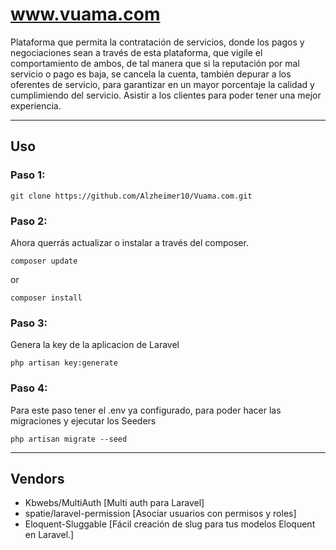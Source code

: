 # www.vuama.com
Plataforma que permita la contratación de servicios, donde los pagos y negociaciones sean a través de esta plataforma, que vigile el comportamiento de ambos, de tal manera que si la reputación por mal servicio o pago es baja, se cancela la cuenta, también depurar a los oferentes de servicio, para garantizar en un mayor porcentaje la calidad y cumplimiendo del servicio. Asistir a los clientes para poder tener una mejor experiencia.

---
## Uso

### Paso 1:
```
git clone https://github.com/Alzheimer10/Vuama.com.git
```
### Paso 2:
Ahora querrás actualizar o instalar a través del composer.
```
composer update
```
or
```
composer install
```
### Paso 3:
Genera la key de la aplicacion de Laravel
```
php artisan key:generate
```
### Paso 4:
Para este paso tener el .env ya configurado, para poder hacer las migraciones y ejecutar los Seeders
```
php artisan migrate --seed
```

---
## Vendors
- Kbwebs/MultiAuth [Multi auth para Laravel]
- spatie/laravel-permission [Asociar usuarios con permisos y roles]
- Eloquent-Sluggable [Fácil creación de slug para tus modelos Eloquent en Laravel.]

